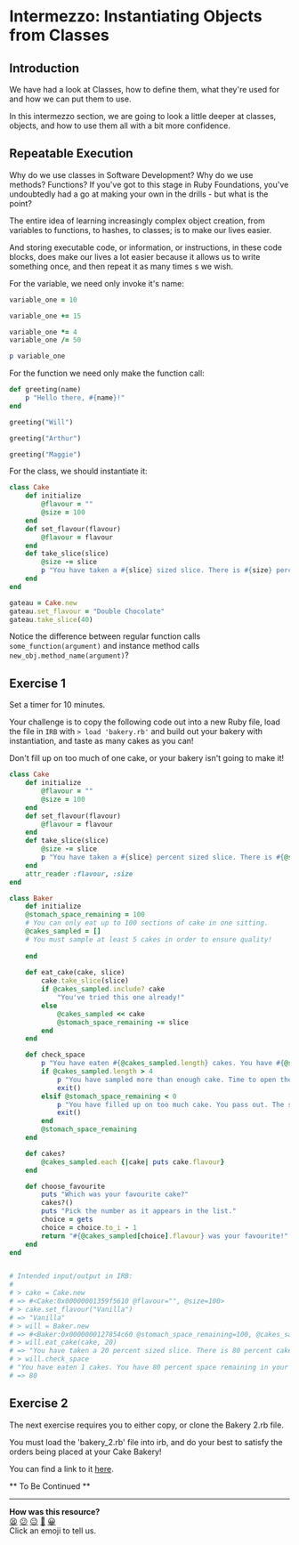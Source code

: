 # Intermezzo: Instantiating Objects from Classes


## Introduction

We have had a look at Classes, how to define them, what they're used for and how we can put them to use. 

In this intermezzo section, we are going to look a little deeper at classes, objects, and how to use them all with a bit more confidence. 

## Repeatable Execution

Why do we use classes in Software Development? Why do we use methods? Functions? If you've got to this stage in Ruby Foundations, you've undoubtedly had a go at making your own in the drills - but what is the point?

The entire idea of learning increasingly complex object creation, from variables to functions, to hashes, to classes; is to make our lives easier. 

And storing executable code, or information, or instructions, in these code blocks, does make our lives a lot easier because it allows us to write something once, and then repeat it as many times s we wish.

For the variable, we need only invoke it's name:

``` ruby
variable_one = 10

variable_one += 15

variable_one *= 4
variable_one /= 50

p variable_one
```
For the function we need only make the function call:

``` ruby
def greeting(name)
    p "Hello there, #{name}!"
end

greeting("Will")

greeting("Arthur")

greeting("Maggie")
```

For the class, we should instantiate it:

``` ruby
class Cake
    def initialize
        @flavour = ""
        @size = 100
    end
    def set_flavour(flavour)
        @flavour = flavour
    end
    def take_slice(slice)
        @size -= slice
        p "You have taken a #{slice} sized slice. There is #{size} percent cake remaining."
    end
end

gateau = Cake.new
gateau.set_flavour = "Double Chocolate"
gateau.take_slice(40)

```

Notice the difference between regular function calls `some_function(argument)` and instance method calls `new_obj.method_name(argument)`?

## Exercise 1

Set a timer for 10 minutes.

Your challenge is to copy the following code out into a new Ruby file, load the file in `IRB` with `> load 'bakery.rb'` and build out your bakery with instantiation, and taste as many cakes as you can!

Don't fill up on too much of one cake, or your bakery isn't going to make it!

```ruby
class Cake
    def initialize
        @flavour = ""
        @size = 100
    end
    def set_flavour(flavour)
        @flavour = flavour
    end
    def take_slice(slice)
        @size -= slice
        p "You have taken a #{slice} percent sized slice. There is #{@size} percent cake remaining."
    end
    attr_reader :flavour, :size
end

class Baker 
    def initialize
    @stomach_space_remaining = 100
    # You can only eat up to 100 sections of cake in one sitting.
    @cakes_sampled = []
    # You must sample at least 5 cakes in order to ensure quality!
    
    end
    
    def eat_cake(cake, slice)
        cake.take_slice(slice)
        if @cakes_sampled.include? cake
            "You've tried this one already!"
        else
            @cakes_sampled << cake
            @stomach_space_remaining -= slice
        end
    end

    def check_space
        p "You have eaten #{@cakes_sampled.length} cakes. You have #{@stomach_space_remaining} percent space remaining in your belly!"
        if @cakes_sampled.length > 4
            p "You have sampled more than enough cake. Time to open the shop!"       
            exit()
        elsif @stomach_space_remaining < 0
            p "You have filled up on too much cake. You pass out. The shop makes no business this day."
            exit()
        end
        @stomach_space_remaining
    end

    def cakes?
        @cakes_sampled.each {|cake| puts cake.flavour}
    end

    def choose_favourite
        puts "Which was your favourite cake?"
        cakes?()
        puts "Pick the number as it appears in the list."
        choice = gets
        choice = choice.to_i - 1
        return "#{@cakes_sampled[choice].flavour} was your favourite!"
    end
end


# Intended input/output in IRB:
#
# > cake = Cake.new
# => #<Cake:0x00000001359f5610 @flavour="", @size=100>
# > cake.set_flavour("Vanilla")
# => "Vanilla"
# > will = Baker.new
# => #<Baker:0x0000000127854c60 @stomach_space_remaining=100, @cakes_sampled=[]>
# > will.eat_cake(cake, 20)
# => "You have taken a 20 percent sized slice. There is 80 percent cake remaining."
# > will.check_space
# "You have eaten 1 cakes. You have 80 percent space remaining in your belly!"
# => 80

```

## Exercise 2

The next exercise requires you to either copy, or clone the Bakery 2.rb file.

You must load the 'bakery_2.rb' file into irb, and do your best to satisfy the orders being placed at your Cake Bakery!

You can find a link to it [here](./lib/bakery_2.rb).

** To Be Continued **


<!-- BEGIN GENERATED SECTION DO NOT EDIT -->

---

**How was this resource?**  
[😫](https://airtable.com/shrUJ3t7KLMqVRFKR?prefill_Repository=makersacademy%2Fruby_foundations&prefill_File=chapter2%2Fbakery%2Fintermezzo_instantiating_objects.md&prefill_Sentiment=😫) [😕](https://airtable.com/shrUJ3t7KLMqVRFKR?prefill_Repository=makersacademy%2Fruby_foundations&prefill_File=chapter2%2Fbakery%2Fintermezzo_instantiating_objects.md&prefill_Sentiment=😕) [😐](https://airtable.com/shrUJ3t7KLMqVRFKR?prefill_Repository=makersacademy%2Fruby_foundations&prefill_File=chapter2%2Fbakery%2Fintermezzo_instantiating_objects.md&prefill_Sentiment=😐) [🙂](https://airtable.com/shrUJ3t7KLMqVRFKR?prefill_Repository=makersacademy%2Fruby_foundations&prefill_File=chapter2%2Fbakery%2Fintermezzo_instantiating_objects.md&prefill_Sentiment=🙂) [😀](https://airtable.com/shrUJ3t7KLMqVRFKR?prefill_Repository=makersacademy%2Fruby_foundations&prefill_File=chapter2%2Fbakery%2Fintermezzo_instantiating_objects.md&prefill_Sentiment=😀)  
Click an emoji to tell us.

<!-- END GENERATED SECTION DO NOT EDIT -->
